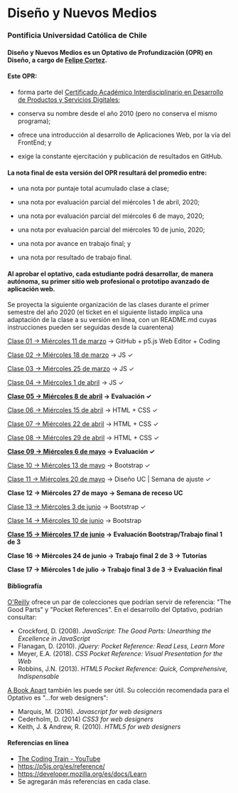 # Diseño y Nuevos Medios

### Pontificia Universidad Católica de Chile

#### Diseño y Nuevos Medios es un Optativo de Profundización (OPR) en Diseño, a cargo de [Felipe Cortez](http://profesor.faco.cl/). 

#### Este OPR:

- forma parte del [Certificado Académico Interdisciplinario en Desarrollo de Productos y Servicios Digitales](http://formaciongeneral.uc.cl/certificados-academicos/interdisciplinarios/725-desarrollo-de-productos-y-servicios-digitales);

- conserva su nombre desde el año 2010 (pero no conserva el mismo programa);

- ofrece una introducción al desarrollo de Aplicaciones Web, por la vía del FrontEnd; y

- exige la constante ejercitación y publicación de resultados en GitHub.

#### La nota final de esta versión del OPR resultará del promedio entre:  

- una nota por puntaje total acumulado clase a clase;

- una nota por evaluación parcial del miércoles 1 de abril, 2020;

- una nota por evaluación parcial del miércoles 6 de mayo, 2020;

- una nota por evaluación parcial del miércoles 10 de junio, 2020;

- una nota por avance en trabajo final; y

- una nota por resultado de trabajo final.

#### Al aprobar el optativo, cada estudiante podrá desarrollar, de manera autónoma, su primer sitio web profesional o prototipo avanzado de aplicación web.

Se proyecta la siguiente organización de las clases durante el primer semestre del año 2020 (el ticket en el siguiente listado implica una adaptación de la clase a su versión en línea, con un README.md cuyas instrucciones pueden ser seguidas desde la cuarentena)

[Clase 01 → Miércoles 11 de marzo](https://github.com/profesorfaco/dno037-2020/tree/gh-pages/clase-01) → GitHub + p5.js Web Editor + Coding 

[Clase 02 → Miércoles 18 de marzo](https://github.com/profesorfaco/dno037-2020/tree/gh-pages/clase-02) → JS ✓

[Clase 03 → Miércoles 25 de marzo](https://github.com/profesorfaco/dno037-2020/tree/gh-pages/clase-03) → JS ✓

[Clase 04 → Miércoles 1 de abril](https://github.com/profesorfaco/dno037-2020/tree/gh-pages/clase-04) → JS ✓

**[Clase 05 → Miércoles 8 de abril](https://github.com/profesorfaco/dno037-2020/tree/gh-pages/clase-05) → Evaluación ✓**

[Clase 06 → Miércoles 15 de abril](https://github.com/profesorfaco/dno037-2020/tree/gh-pages/clase-06) → HTML + CSS ✓

[Clase 07 → Miércoles 22 de abril](https://github.com/profesorfaco/dno037-2020/tree/gh-pages/clase-07) → HTML + CSS ✓

[Clase 08 → Miércoles 29 de abril](https://github.com/profesorfaco/dno037-2020/tree/gh-pages/clase-08) → HTML + CSS ✓

**[Clase 09 → Miércoles 6 de mayo](https://github.com/profesorfaco/dno037-2020/tree/gh-pages/clase-09) → Evaluación ✓**

[Clase 10 → Miércoles 13 de mayo](https://github.com/profesorfaco/dno037-2020/tree/gh-pages/clase-10) → Bootstrap ✓

[Clase 11 → Miércoles 20 de mayo](https://github.com/profesorfaco/dno037-2020/tree/gh-pages/clase-11) → Diseño UC | Semana de ajuste ✓

**Clase 12 → Miércoles 27 de mayo → Semana de receso UC**

[Clase 13 → Miércoles 3 de junio](https://github.com/profesorfaco/dno037-2020/tree/gh-pages/clase-13) → Bootstrap ✓

[Clase 14 → Miércoles 10 de junio](https://github.com/profesorfaco/dno037-2020/tree/gh-pages/clase-14) → Bootstrap

**[Clase 15 → Miércoles 17 de junio](https://github.com/profesorfaco/dno037-2020/tree/gh-pages/clase-15) → Evaluación Bootstrap/Trabajo final 1 de 3**

**Clase 16 → Miércoles 24 de junio → Trabajo final 2 de 3 → Tutorías**

**Clase 17 → Miércoles 1 de julio → Trabajo final 3 de 3 → Evaluación final**

#### Bibliografía

[O'Reilly](http://shop.oreilly.com/) ofrece un par de colecciones que podrían servir de referencia: "The Good Parts" y "Pocket References". En el desarrollo del Optativo, podrían consultar: 

- Crockford, D. (2008). *JavaScript: The Good Parts: Unearthing the Excellence in JavaScript*
- Flanagan, D. (2010). *jQuery: Pocket Reference: Read Less, Learn More*
- Meyer, E.A. (2018). *CSS Pocket Reference: Visual Presentation for the Web*
- Robbins, J.N. (2013). *HTML5 Pocket Reference: Quick, Comprehensive, Indispensable*

[A Book Apart](https://abookapart.com/) también les puede ser útil. Su colección recomendada para el Optativo es "…for web designers":

- Marquis, M. (2016). *Javascript for web designers*
- Cederholm, D. (2014) *CSS3 for web designers*
- Keith, J. & Andrew, R. (2010). *HTML5 for web designers*

#### Referencias en línea

- [The Coding Train - YouTube](https://www.youtube.com/channel/UCvjgXvBlbQiydffZU7m1_aw)
- https://p5js.org/es/reference/
- https://developer.mozilla.org/es/docs/Learn
- Se agregarán más referencias en cada clase.
